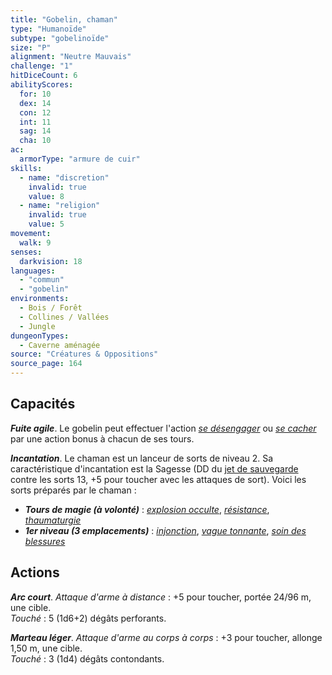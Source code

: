 ```yaml
---
title: "Gobelin, chaman"
type: "Humanoïde"
subtype: "gobelinoïde"
size: "P"
alignment: "Neutre Mauvais"
challenge: "1"
hitDiceCount: 6
abilityScores:
  for: 10
  dex: 14
  con: 12
  int: 11
  sag: 14
  cha: 10
ac: 
  armorType: "armure de cuir"
skills: 
  - name: "discretion"
    invalid: true
    value: 8
  - name: "religion"
    invalid: true
    value: 5
movement: 
  walk: 9
senses: 
  darkvision: 18
languages: 
  - "commun"
  - "gobelin"
environments:
  - Bois / Forêt
  - Collines / Vallées
  - Jungle
dungeonTypes:
  - Caverne aménagée
source: "Créatures & Oppositions"
source_page: 164
---
```

## Capacités
_**Fuite agile**_. Le gobelin peut effectuer l'action [_se désengager_](/combattre/#se-desengager) ou [_se cacher_](/combattre#se-cacher) par une action bonus à chacun de ses tours.

_**Incantation**_. Le chaman est un lanceur de sorts de niveau 2. Sa caractéristique d'incantation est la Sagesse (DD du [jet de sauvegarde](/utiliser-les-caracteristiques#jets-de-sauvegarde) contre les sorts 13, +5 pour toucher avec les attaques de sort). Voici les sorts préparés par le chaman :
* _**Tours de magie (à volonté)**_ : [_explosion occulte_](/grimoire/explosion-occulte), [_résistance_](/grimoire/resistance), [_thaumaturgie_](/grimoire/thaumaturgie)
* _**1er niveau (3 emplacements)**_ : [_injonction_](/grimoire/injonction), [_vague tonnante_](/grimoire/vague-tonnante), [_soin des blessures_](/grimoire/soin-des-blessures)

## Actions
_**Arc court**_. _Attaque d'arme à distance_ : +5 pour toucher, portée 24/96 m, une cible.  
_Touché_ : 5 (1d6+2) dégâts perforants.

_**Marteau léger**_. _Attaque d'arme au corps à corps_ : +3 pour toucher, allonge 1,50 m, une cible.  
_Touché_ : 3 (1d4) dégâts contondants.
